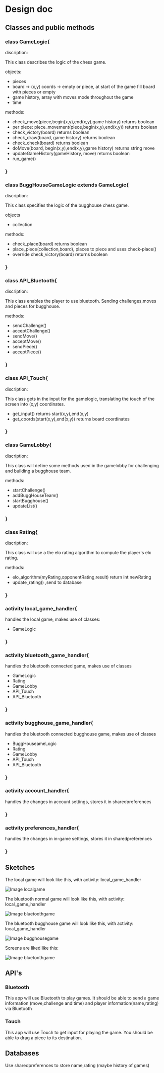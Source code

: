 # Design doc

## Classes and public methods

### class GameLogic{
discription:


This class describes the logic of the chess game. 


objects:


- pieces 
- board -> (x,y) coords -> empty or piece, at start of the game fill board with pieces or empty
- game history, array with moves mode throughout the game
- time
 

 methods:
 
 
- check_move(piece,begin(x,y),end(x,y),game history) returns boolean
- per piece: piece_movement(piece,begin(x,y),end(x,y)) returns boolean
- check_victory(board) returns boolean
- check_draw(board, game history) returns boolean
- check_check(board) returns boolean
- doMove(board, begin(x,y),end(x,y),game history) returns string move
- updateGameHistory(gameHistory, move) returns boolean
- run_game()

### }

### class BuggHouseGameLogic extends GameLogic{
discription:


This class specifies the logic of the bugghouse chess game. 


objects


- collection


methods:


- check_place(board) returns boolean
- place_piece(collection,board), places to piece and uses check-place()
- override check_victory(board) returns boolean

### }

### class API_Bluetooth{
discription:


This class enables the player to use bluetooth. Sending challenges,moves and pieces for bugghouse. 


methods:

- sendChallenge()
- acceptChallenge()
- sendMove()
- acceptMove()
- sendPiece()
- acceptPiece()
 

### }

### class API_Touch{

discription:

This class gets in the input for the gamelogic, translating the touch of the screen into (x,y) coordinates.


 - get_input() returns start(x,y),end(x,y)
 - get_coords(start(x,y),end(x,y)) returns board coordinates


### }
### class GameLobby{
discription:


This class will define some methods used in the gamelobby for challenging and building a bugghouse team.


methods:

- startChallenge()
- addBuggHouseTeam()
- startBugghouse()
- updateList()
 
### }
### class Rating{
discription:


This class will use a the elo rating algorithm to compute the player's elo rating.


methods:


- elo_algorithm(myRating,opponentRating,result) return int newRating
- update_rating() ,send to database

### }

### activity local_game_handler{
  handles the local game, makes use of classes: 
  - GameLogic

### }

### activity bluetooth_game_handler{
  handles the bluetooth connected game, makes use of classes
  - GameLogic
  - Rating
  - GameLobby
  - API_Touch
  - API_Bluetooth

### }

### activity bugghouse_game_handler{


  handles the bluetooth connected bugghouse game, makes use of classes 
  - BuggHouseameLogic
  - Rating
  - GameLobby
  - API_Touch
  - API_Bluetooth

### }
### activity account_handler{


  handles the changes in account settings, stores it in sharedpreferences
  

### }
### activity preferences_handler{


  handles the changes in in-game settings, stores it in sharedpreferences

### }
## Sketches 
The local game will look like this, with activity: local_game_handler


![Image localgame](https://github.com/FreddyG/app_studio_10287302/blob/master/doc/Screens/Game_local.png)


The bluetooth normal game will look like this, with activity: local_game_handler


![Image bluetoothgame](https://github.com/FreddyG/app_studio_10287302/blob/master/doc/Screens/Game_normal.png)


The bluetooth bugghouse game will look like this, with activity: local_game_handler


![Image bugghousegame](https://github.com/FreddyG/app_studio_10287302/blob/master/doc/Screens/Game_bugghouse.png)


Screens are liked like this: 


![Image bluetoothgame](https://github.com/FreddyG/app_studio_10287302/blob/master/doc/Screen_links.png)
## API's
### Bluetooth
This app will use Bluetooth to play games. It should be able to send a game information (move,challenge and time) and player information(name,rating) via Bluetooth

### Touch


This app will use Touch to get input for playing the game. You should be able to drag a piece to its destination.

## Databases

Use sharedpreferences to store name,rating (maybe history of games)
